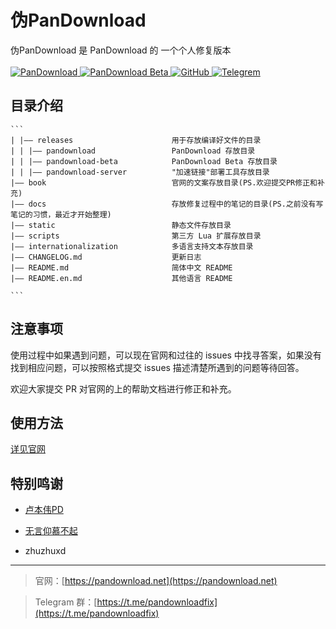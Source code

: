 <p align="center">
  <h1>伪PanDownload</h1>
  伪PanDownload 是 PanDownload 的 一个个人修复版本<br><br>
  <a href="https://github.com/PanDownload-Fix/PanDownload-Fix/tree/main/releases/pandownload">
    <img alt="PanDownload" src="https://img.shields.io/badge/PanDownload-v0.0.9-brightgreen?style=flat-square&logo=iCloud"/>
  </a>
  <a href="https://github.com/PanDownload-Fix/PanDownload-Fix/tree/main/releases/pandownload-beta">
    <img alt="PanDownload Beta" src="https://img.shields.io/badge/PanDownload--Beta-V0.0.3-brightgreen?style=flat-square&logo=iCloud"/>
  </a>
  <a href="https://github.com/PanDownload-Fix/PanDownload-Fix">
    <img alt="GitHub" src="https://img.shields.io/github/stars/PanDownload-Fix/PanDownload-Fix?style=flat-square&logo=GitHub"/>
  </a>
  <a href="https://t.me/PanDownloadFix">
    <img alt="Telegrem" src="https://img.shields.io/badge/Telegrem-@PanDownloadFix-brightgreen?style=flat-square&color=4ab494&logo=Telegram"/>
  </a>
</p>


## 目录介绍

````
```
| |—— releases                      用于存放编译好文件的目录
| | |—— pandownload                 PanDownload 存放目录
| | |—— pandownload-beta            PanDownload Beta 存放目录
| | |—— pandownload-server          "加速链接"部署工具存放目录
|—— book                            官网的文案存放目录(PS.欢迎提交PR修正和补充)
|—— docs                            存放修复过程中的笔记的目录(PS.之前没有写笔记的习惯，最近才开始整理)
|—— static                          静态文件存放目录
|—— scripts                         第三方 Lua 扩展存放目录
|—— internationalization            多语言支持文本存放目录
|—— CHANGELOG.md                    更新日志
|—— README.md                       简体中文 README
|—— README.en.md                    其他语言 README

```
````

## 注意事项

使用过程中如果遇到问题，可以现在官网和过往的 issues 中找寻答案，如果没有找到相应问题，可以按照格式提交 issues 描述清楚所遇到的问题等待回答。

欢迎大家提交 PR 对官网的上的帮助文档进行修正和补充。

## 使用方法

[详见官网](https://pandownload.net)

## 特别鸣谢

- [卢本伟PD](https://github.com/lubenweiPD)

- [无言仰慕不起](https://github.com/Admirepowered)
- zhuzhuxd

---

> 官网：[https://pandownload.net](https://pandownload.net)

> Telegram 群：[https://t.me/pandownloadfix](https://t.me/pandownloadfix)
